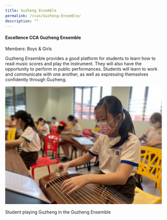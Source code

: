 ```yaml
---
title: Guzheng Ensemble
permalink: /ccas/Guzheng-Ensemble/
description: ""
---
```

#### **Excellence CCA Guzheng Ensemble**


Members: Boys & Girls  

Guzheng Ensemble provides a good platform for students to learn how to read music scores and play the instrument. They will also have the opportunity to perform in public performances. Students will learn to work and communicate with one another, as well as expressing themselves confidently through Guzheng.

![](/images/Fuhua%20Experience/Student%20Development/CCA/Guzheng%20Ensemble/G1.jpg)

Student playing Guzheng in the Guzheng Ensemble